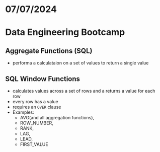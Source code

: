 # 07/07/2024
# Data Engineering Bootcamp

## Aggregate Functions (SQL)
- performa a calculataion on a set of values to return a single value

## SQL Window Functions
- calculates values across a set of rows and a returns a value for each row
- every row has a value
- requires an `OVER` clause
- Examples:
    - AVG(and all aggregation functions), 
    - ROW_NUMBER, 
    - RANK, 
    - LAG, 
    - LEAD, 
    - FIRST_VALUE
